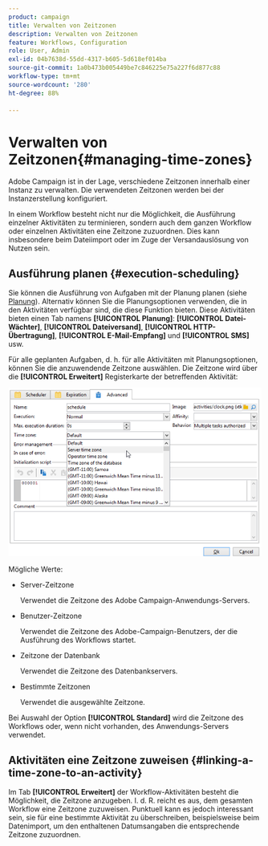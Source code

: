 ```yaml
---
product: campaign
title: Verwalten von Zeitzonen
description: Verwalten von Zeitzonen
feature: Workflows, Configuration
role: User, Admin
exl-id: 04b7638d-55dd-4317-b605-5d618ef014ba
source-git-commit: 1a0b473b005449be7c846225e75a227f6d877c88
workflow-type: tm+mt
source-wordcount: '280'
ht-degree: 88%

---
```


# Verwalten von Zeitzonen{#managing-time-zones}

Adobe Campaign ist in der Lage, verschiedene Zeitzonen innerhalb einer Instanz zu verwalten. Die verwendeten Zeitzonen werden bei der Instanzerstellung konfiguriert.

In einem Workflow besteht nicht nur die Möglichkeit, die Ausführung einzelner Aktivitäten zu terminieren, sondern auch dem ganzen Workflow oder einzelnen Aktivitäten eine Zeitzone zuzuordnen. Dies kann insbesondere beim Dateiimport oder im Zuge der Versandauslösung von Nutzen sein.

## Ausführung planen {#execution-scheduling}

Sie können die Ausführung von Aufgaben mit der Planung planen (siehe [Planung](scheduler.md)). Alternativ können Sie die Planungsoptionen verwenden, die in den Aktivitäten verfügbar sind, die diese Funktion bieten. Diese Aktivitäten bieten einen Tab namens **[!UICONTROL Planung]**: **[!UICONTROL Datei-Wächter]**, **[!UICONTROL Dateiversand]**, **[!UICONTROL HTTP-Übertragung]**, **[!UICONTROL E-Mail-Empfang]** und **[!UICONTROL SMS]** usw.

Für alle geplanten Aufgaben, d. h. für alle Aktivitäten mit Planungsoptionen, können Sie die anzuwendende Zeitzone auswählen. Die Zeitzone wird über die **[!UICONTROL Erweitert]** Registerkarte der betreffenden Aktivität:

![](assets/wf-timezone-in-a-box.png)

Mögliche Werte:

* Server-Zeitzone

  Verwendet die Zeitzone des Adobe Campaign-Anwendungs-Servers.

* Benutzer-Zeitzone

  Verwendet die Zeitzone des Adobe-Campaign-Benutzers, der die Ausführung des Workflows startet.

* Zeitzone der Datenbank

  Verwendet die Zeitzone des Datenbankservers.

* Bestimmte Zeitzonen

  Verwendet die ausgewählte Zeitzone.

Bei Auswahl der Option **[!UICONTROL Standard]** wird die Zeitzone des Workflows oder, wenn nicht vorhanden, des Anwendungs-Servers verwendet.

## Aktivitäten eine Zeitzone zuweisen {#linking-a-time-zone-to-an-activity}

Im Tab **[!UICONTROL Erweitert]** der Workflow-Aktivitäten besteht die Möglichkeit, die Zeitzone anzugeben. I. d. R. reicht es aus, dem gesamten Workflow eine Zeitzone zuzuweisen. Punktuell kann es jedoch interessant sein, sie für eine bestimmte Aktivität zu überschreiben, beispielsweise beim Datenimport, um den enthaltenen Datumsangaben die entsprechende Zeitzone zuzuordnen.
